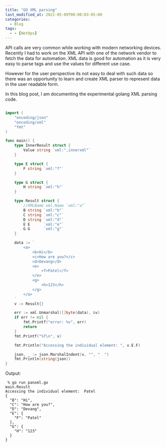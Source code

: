 ```yaml
---
title: "GO XML parsing"
last_modified_at: 2021-05-09T00:00:03-05:00
categories:
  - Blog
tags:
  - - [NetOps]
---
```


API calls are very common while working with modern networking devices. Recently I had to work on the XML API with one of the network vendor to fetch the data for automation. XML data is good for automation as it is very easy to parse tags and use the values for different use case. 

However for the user perspective its not easy to deal with such data so there was an opportunity to learn and create XML parser to represent data in the user readable form.

In this blog post, I am documenting the experimental golang XML parsing code.

```go

import (
	"encoding/json"
	"encoding/xml"
	"fmt"
)

func main() {
	type InnerResult struct {
		Value string `xml:",innerxml"`
	}

	type E struct {
		F string `xml:"f"`
	}

	type G struct {
		H string `xml:"h"`
	}

	type Result struct {
		//XMLName xml.Name `xml:"a"`
		B string `xml:"b"`
		C string `xml:"c"`
		D string `xml:"d"`
		E E      `xml:"e"`
		G G      `xml:"g"`
	}

	data := `
        <a>
            <b>Hi</b>
            <c>How are you?</c>
			<d>Devang</d>
			<e>
				<f>Patel</f>
			</e>
			<g>
				<h>123</h>
			</g>             
        </a>
	`
	v := Result{}

	err := xml.Unmarshal([]byte(data), &v)
	if err != nil {
		fmt.Printf("error: %v", err)
		return
	}
	fmt.Printf("%T\n", v)

	fmt.Println("Accessing the individual element: ", v.E.F)

	json, _ := json.MarshalIndent(v, "", "  ")
	fmt.Println(string(json))
}
```

Output:
```
 % go run panxml.go
main.Result
Accessing the individual element:  Patel
{
  "B": "Hi",
  "C": "How are you?",
  "D": "Devang",
  "E": {
    "F": "Patel"
  },
  "G": {
    "H": "123"
  }
}
```